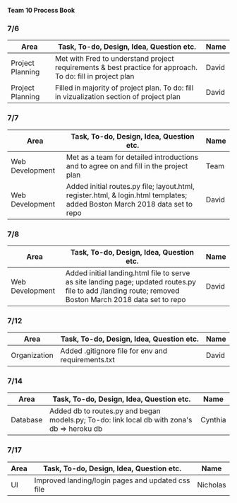 **Team 10 Process Book**

### 7/6

| Area | Task, To-do, Design, Idea, Question etc. | Name | 
| ---- | ---- | ---------- | 
| Project Planning | Met with Fred to understand project requirements & best practice for approach. To do: fill in project plan | David |  
| Project Planning | Filled in majority of project plan. To do: fill in vizualization section of project plan | David |  


### 7/7

| Area | Task, To-do, Design, Idea, Question etc. | Name | 
| ---- | ---- | ---------- | 
| Web Development | Met as a team for detailed introductions and to agree on and fill in the project plan | Team | 
| Web Development | Added initial routes.py file; layout.html, register.html, & login.html templates; added Boston March 2018 data set to repo | David | 


### 7/8

| Area | Task, To-do, Design, Idea, Question etc. | Name | 
| ---- | ---- | ---------- | 
| Web Development | Added initial landing.html file to serve as site landing page; updated routes.py file to add /landing route; removed Boston March 2018 data set to repo | David |


### 7/12

| Area | Task, To-do, Design, Idea, Question etc. | Name | 
| ---- | ---- | ---------- | 
| Organization | Added .gitignore file for env and requirements.txt | David |


### 7/14
| Area | Task, To-do, Design, Idea, Question etc. | Name | 
| ---- | ---- | ---------- | 
| Database | Added db to routes.py and began models.py; To-do: link local db with zona's db => heroku db | Cynthia |


### 7/17
| Area | Task, To-do, Design, Idea, Question etc. | Name | 
| ---- | ---- | ---------- | 
| UI | Improved landing/login pages and updated css file | Nicholas |
